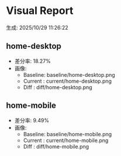 # Visual Report
生成: 2025/10/29 11:26:22

## home-desktop
- 差分率: 18.27%
- 画像:
  - Baseline: baseline/home-desktop.png
  - Current : current/home-desktop.png
  - Diff    : diff/home-desktop.png

## home-mobile
- 差分率: 9.49%
- 画像:
  - Baseline: baseline/home-mobile.png
  - Current : current/home-mobile.png
  - Diff    : diff/home-mobile.png
